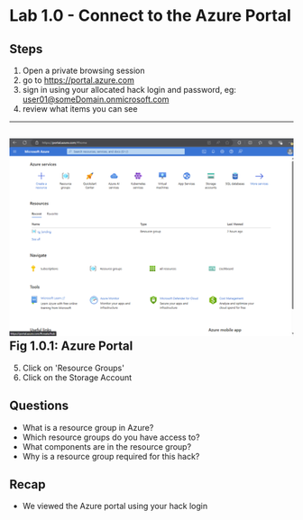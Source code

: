 # Lab 1.0 - Connect to the Azure Portal 

## Steps

1. Open a private browsing session
2. go to https://portal.azure.com
3. sign in using your allocated hack login and password, eg:  
   user01@someDomain.onmicrosoft.com
4. review what items you can see
------
![Azure Portal](images\azureportal.png)
**Fig 1.0.1: Azure Portal**
------

5. Click on 'Resource Groups'
6. Click on the Storage Account

## Questions
- What is a resource group in Azure?
- Which resource groups do you have access to?
- What components are in the resource group?
- Why is a resource group required for this hack?


## Recap
- We viewed the Azure portal using your hack login